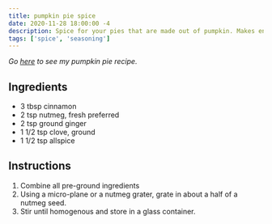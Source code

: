 ```yaml
---
title: pumpkin pie spice
date: 2020-11-28 18:00:00 -4
description: Spice for your pies that are made out of pumpkin. Makes enough for several pies.
tags: ['spice', 'seasoning']
---
```


*Go [here](/recipes/pumpkin-pie) to see my pumpkin pie recipe.*

## Ingredients

- 3 tbsp cinnamon
- 2 tsp nutmeg, fresh preferred
- 2 tsp ground ginger
- 1 1/2 tsp clove, ground
- 1 1/2 tsp allspice

## Instructions

1. Combine all pre-ground ingredients
2. Using a micro-plane or a nutmeg grater, grate in about a half of a nutmeg seed.
3. Stir until homogenous and store in a glass container.
